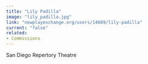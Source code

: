 ```yaml
---
title: "Lily Padilla"
image: "lily_padilla.jpg"
link: "newplayexchange.org/users/14089/lily-padilla"
current: "false"
related:
- Commissions
---
```


San Diego Repertory Theatre


